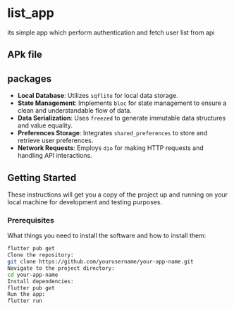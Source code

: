 # list_app


its simple app which perform authentication and fetch user list from api 

## APk file




## packages

- **Local Database**: Utilizes `sqflite` for local data storage.
- **State Management**: Implements `bloc` for state management to ensure a clean and understandable flow of data.
- **Data Serialization**: Uses `freezed` to generate immutable data structures and value equality.
- **Preferences Storage**: Integrates `shared_preferences` to store and retrieve user preferences.
- **Network Requests**: Employs `dio` for making HTTP requests and handling API interactions.

## Getting Started

These instructions will get you a copy of the project up and running on your local machine for development and testing purposes.

### Prerequisites

What things you need to install the software and how to install them:

```bash
flutter pub get
Clone the repository:
git clone https://github.com/yourusername/your-app-name.git
Navigate to the project directory:
cd your-app-name
Install dependencies:
flutter pub get
Run the app:
flutter run

